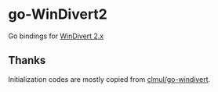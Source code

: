 # go-WinDivert2

Go bindings for [WinDivert 2.x](https://reqrypt.org/windivert.html)

## Thanks

Initialization codes are mostly copied from [clmul/go-windivert](https://github.com/clmul/go-windivert).
